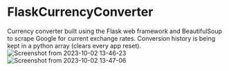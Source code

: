 # FlaskCurrencyConverter
Currency converter built using the Flask web framework and BeautifulSoup to scrape Google for current exchange rates. Conversion history is being kept in a python array (clears every app reset).
![Screenshot from 2023-10-02 13-46-23](https://github.com/MichalCiesiolka/FlaskCurrencyConverter/assets/114651792/2bcb3087-2263-404d-9b7f-88299a1706d8)
![Screenshot from 2023-10-02 13-47-06](https://github.com/MichalCiesiolka/FlaskCurrencyConverter/assets/114651792/c855e5c1-5366-4b38-81ad-51e879fadff6)
